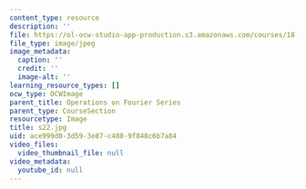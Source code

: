 ```yaml
---
content_type: resource
description: ''
file: https://ol-ocw-studio-app-production.s3.amazonaws.com/courses/18-03sc-differential-equations-fall-2011/ace999d03d593e87c4809f848c6b7a84_s22.jpg
file_type: image/jpeg
image_metadata:
  caption: ''
  credit: ''
  image-alt: ''
learning_resource_types: []
ocw_type: OCWImage
parent_title: Operations on Fourier Series
parent_type: CourseSection
resourcetype: Image
title: s22.jpg
uid: ace999d0-3d59-3e87-c480-9f848c6b7a84
video_files:
  video_thumbnail_file: null
video_metadata:
  youtube_id: null
---
```

